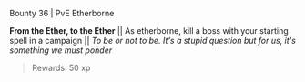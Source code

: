 Bounty 36 | PvE Etherborne

**From the Ether, to the Ether**
|| As etherborne, kill a boss with your starting spell in a campaign ||
*To be or not to be. It's a stupid question but for us, it's something we must ponder*
> Rewards: 50 xp